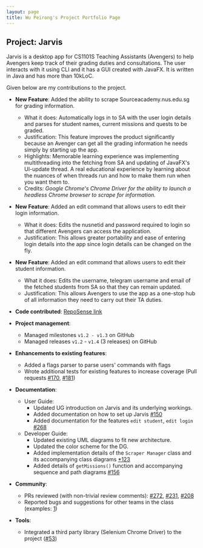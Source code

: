 ```yaml
---
layout: page
title: Wu Peirong's Project Portfolio Page
---
```


## Project: Jarvis

Jarvis is a desktop app for CS1101S Teaching Assistants (Avengers) to help Avengers keep track of their grading duties and consultations.
The user interacts with it using CLI and it has a GUI created with JavaFX. It is written in Java and has more than 10kLoC.

Given below are my contributions to the project.

* **New Feature**: Added the ability to scrape Sourceacademy.nus.edu.sg for grading information.
  * What it does: Automatically logs in to SA with the user login details and parses for student names, current missions and quests to be graded.
  * Justification: This feature improves the product significantly because an Avenger can get all the grading information he needs simply by starting up the app.
  * Highlights: Memorable learning experience was implementing multithreading into the fetching from SA and updating of JavaFX's UI-update thread. A real educational experience by learning about the nuances of when threads run and how to make them run when you want them to.
  * Credits: *Google Chrome's Chrome Driver for the ability to launch a headless Chrome browser to scrape for information.*

* **New Feature**: Added an edit command that allows users to edit their login information.
  * What it does: Edits the nusnetid and password required to login so that different Avengers can access the application.
  * Justification: This allows greater portability and ease of entering login details into the app since login details can be changed on the fly.

* **New Feature**: Added an edit command that allows users to edit their student information.
  * What it does: Edits the username, telegram username and email of the fetched students from SA so that they can remain updated.
  * Justification: This allows Avengers to use the app as a one-stop hub of all information they need to carry out their TA duties.

* **Code contributed**: [RepoSense link](https://nus-cs2103-ay2021s1.github.io/tp-dashboard/#breakdown=true&search=peironggg)

* **Project management**:
  * Managed milestones `v1.2 - v1.3` on GitHub
  * Managed releases `v1.2` - `v1.4` (3 releases) on GitHub

* **Enhancements to existing features**:
  * Added a flags parser to parse users' commands with flags
  * Wrote additional tests for existing features to increase coverage (Pull requests [\#170](https://github.com/AY2021S1-CS2103T-W11-2/tp/pull/170), [\#181](https://github.com/AY2021S1-CS2103T-W11-2/tp/pull/181))

* **Documentation**:
  * User Guide:
    * Updated UG introduction on Jarvis and its underlying workings.
    * Added documentation on how to set up Jarvis [\#150](https://github.com/AY2021S1-CS2103T-W11-2/tp/pull/150)
    * Added documentation for the features `edit student`, `edit login` [\#268](https://github.com/AY2021S1-CS2103T-W11-2/tp/pull/268)
  * Developer Guide:
    * Updated existing UML diagrams to fit new architecture.
    * Updated the color scheme for the DG.
    * Added implementation details of the `Scraper Manager` class and its accompanying class diagrams [\*123](https://github.com/AY2021S1-CS2103T-W11-2/tp/pull/123)
    * Added details of `getMissions()` function and accompanying sequence and path diagrams [\#156](https://github.com/AY2021S1-CS2103T-W11-2/tp/pull/156)

* **Community**:
  * PRs reviewed (with non-trivial review comments): [\#272](https://github.com/AY2021S1-CS2103T-W11-2/tp/pull/272), [\#231](https://github.com/AY2021S1-CS2103T-W11-2/tp/pull/231), [\#208](https://github.com/AY2021S1-CS2103T-W11-2/tp/pull/208)
  * Reported bugs and suggestions for other teams in the class (examples: [1](https://github.com/AY2021S1-CS2103T-T12-4/tp/issues/149))

* **Tools**:
  * Integrated a third party library (Selenium Chrome Driver) to the project ([\#53](https://github.com/AY2021S1-CS2103T-W11-2/tp/pull/53))
